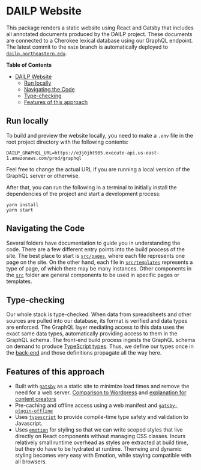 # DAILP Website

This package renders a static website using React and Gatsby that includes all annotated documents produced by the DAILP project.
These documents are connected to a Cherokee lexical database using our GraphQL endpoint.
The latest commit to the `main` branch is automatically deployed to [`dailp.northeastern.edu`](https://dailp.northeastern.edu).

<!-- markdown-toc start - Don't edit this section. Run M-x markdown-toc-refresh-toc -->

**Table of Contents**

- [DAILP Website](#dailp-website)
  - [Run locally](#run-locally)
  - [Navigating the Code](#navigating-the-code)
  - [Type-checking](#type-checking)
  - [Features of this approach](#features-of-this-approach)

<!-- markdown-toc end -->

## Run locally

To build and preview the website locally, you need to make a `.env` file in the root project directory with the following contents:

```
DAILP_GRAPHQL_URL=https://e3j0jht905.execute-api.us-east-1.amazonaws.com/prod/graphql
```

Feel free to change the actual URL if you are running a local version of the GraphQL server or otherwise.

After that, you can run the following in a terminal to initially install the dependencies of the project and start a development process:

```
yarn install
yarn start
```

## Navigating the Code

Several folders have documentation to guide you in understanding the code.
There are a few different entry points into the build process of the site.
The best place to start is [`src/pages`](src/pages), where each file represents one page on the site.
On the other hand, each file in [`src/templates`](src/templates) represents a type of page, of which there may be many instances.
Other components in the [`src`](src) folder are general components to be used in specific pages or templates.

## Type-checking

Our whole stack is type-checked.
When data from spreadsheets and other sources are pulled into our database, its format is verified and data types are enforced.
The GraphQL layer mediating access to this data uses the exact same data types, automatically providing access to them in the GraphQL schema.
The front-end build process ingests the GraphQL schema on demand to produce [TypeScript types](src/__generated__/gatsby-types.d.ts).
Thus, we define our types once in the [back-end](../types) and those definitions propagate all the way here.

## Features of this approach

- Built with [`gatsby`](https://www.gatsbyjs.com/) as a static site to minimize load times and remove the need for a web server. [Comparison to Wordpress](https://www.gatsbyjs.com/features/cms/gatsby-vs-wordpress/) and [explanation for content creators](https://www.gatsbyjs.com/docs/winning-over-content-creators/)
- Pre-caching and offline access using a web manifest and [`gatsby-plugin-offline`](https://www.gatsbyjs.com/plugins/gatsby-plugin-offline)
- Uses [`typescript`](https://www.typescriptlang.org/) to provide compile-time type safety and validation to Javascript.
- Uses [`emotion`](https://emotion.sh) for styling so that we can write scoped styles that live directly on React components without managing CSS classes.
  Incurs relatively small runtime overhead as styles are extracted at build time, but they do have to be hydrated at runtime.
  Themeing and dynamic styling becomes very easy with Emotion, while staying compatible with all browsers.
